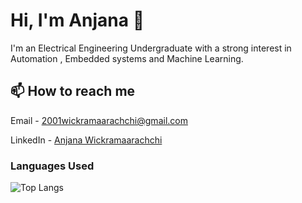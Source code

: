 # Hi, I'm Anjana 👋

I'm an Electrical Engineering Undergraduate with a strong interest in Automation , Embedded systems and Machine Learning. 

## 📫 How to reach me

Email - [2001wickramaarachchi@gmail.com](mailto:2001wickramaarachchi@gmail.co)

LinkedIn - [Anjana Wickramaarachchi](https://www.linkedin.com/in/anjana-wickramaarachchi-4b8653245/)

### Languages Used

![Top Langs](https://github-readme-stats.vercel.app/api/top-langs/?username=SarangaVP&layout=compact&theme=radical)

<!--
**2001Anjana/2001Anjana** is a ✨ _special_ ✨ repository because its `README.md` (this file) appears on your GitHub profile.

Here are some ideas to get you started:

- 🔭 I’m currently working on ...
- 🌱 I’m currently learning ...
- 👯 I’m looking to collaborate on ...
- 🤔 I’m looking for help with ...
- 💬 Ask me about ...
- 📫 How to reach me: ...
- 😄 Pronouns: ...
- ⚡ Fun fact: ...
-->

